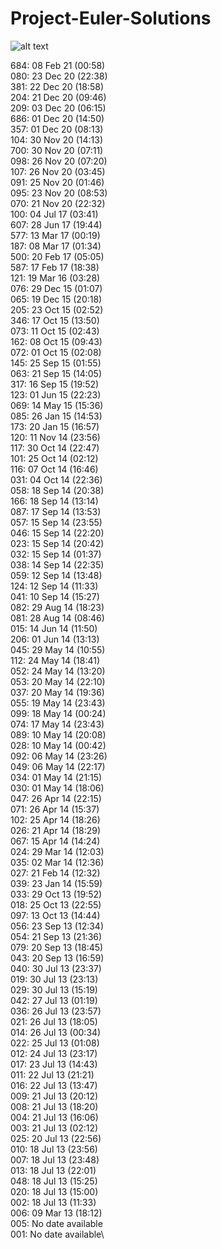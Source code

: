 # Project-Euler-Solutions
![alt text](https://projecteuler.net/profile/stevepapazis.png?)

684: 08 Feb 21 (00:58)\
080: 23 Dec 20 (22:38)\
381: 22 Dec 20 (18:58)\
204: 21 Dec 20 (09:46)\
209: 03 Dec 20 (06:15)\
686: 01 Dec 20 (14:50)\
357: 01 Dec 20 (08:13)\
104: 30 Nov 20 (14:13)\
700: 30 Nov 20 (07:11)\
098: 26 Nov 20 (07:20)\
107: 26 Nov 20 (03:45)\
091: 25 Nov 20 (01:46)\
095: 23 Nov 20 (08:53)\
070: 21 Nov 20 (22:32)\
100: 04 Jul 17 (03:41)\
607: 28 Jun 17 (19:44)\
577: 13 Mar 17 (00:19)\
187: 08 Mar 17 (01:34)\
500: 20 Feb 17 (05:05)\
587: 17 Feb 17 (18:38)\
121: 19 Mar 16 (03:28)\
076: 29 Dec 15 (01:07)\
065: 19 Dec 15 (20:18)\
205: 23 Oct 15 (02:52)\
346: 17 Oct 15 (13:50)\
073: 11 Oct 15 (02:43)\
162: 08 Oct 15 (09:43)\
072: 01 Oct 15 (02:08)\
145: 25 Sep 15 (01:55)\
063: 21 Sep 15 (14:05)\
317: 16 Sep 15 (19:52)\
123: 01 Jun 15 (22:23)\
069: 14 May 15 (15:36)\
085: 26 Jan 15 (14:53)\
173: 20 Jan 15 (16:57)\
120: 11 Nov 14 (23:56)\
117: 30 Oct 14 (22:47)\
101: 25 Oct 14 (02:12)\
116: 07 Oct 14 (16:46)\
031: 04 Oct 14 (22:36)\
058: 18 Sep 14 (20:38)\
166: 18 Sep 14 (13:14)\
087: 17 Sep 14 (13:53)\
057: 15 Sep 14 (23:55)\
046: 15 Sep 14 (22:20)\
023: 15 Sep 14 (20:42)\
032: 15 Sep 14 (01:37)\
038: 14 Sep 14 (22:35)\
059: 12 Sep 14 (13:48)\
124: 12 Sep 14 (11:33)\
041: 10 Sep 14 (15:27)\
082: 29 Aug 14 (18:23)\
081: 28 Aug 14 (08:46)\
015: 14 Jun 14 (11:50)\
206: 01 Jun 14 (13:13)\
045: 29 May 14 (10:55)\
112: 24 May 14 (18:41)\
052: 24 May 14 (13:20)\
053: 20 May 14 (22:10)\
037: 20 May 14 (19:36)\
055: 19 May 14 (23:43)\
099: 18 May 14 (00:24)\
074: 17 May 14 (23:43)\
089: 10 May 14 (20:08)\
028: 10 May 14 (00:42)\
092: 06 May 14 (23:26)\
049: 06 May 14 (22:17)\
034: 01 May 14 (21:15)\
030: 01 May 14 (18:06)\
047: 26 Apr 14 (22:15)\
071: 26 Apr 14 (15:37)\
102: 25 Apr 14 (18:26)\
026: 21 Apr 14 (18:29)\
067: 15 Apr 14 (14:24)\
024: 29 Mar 14 (12:03)\
035: 02 Mar 14 (12:36)\
027: 21 Feb 14 (12:32)\
039: 23 Jan 14 (15:59)\
033: 29 Oct 13 (19:52)\
018: 25 Oct 13 (22:55)\
097: 13 Oct 13 (14:44)\
056: 23 Sep 13 (12:34)\
054: 21 Sep 13 (21:36)\
079: 20 Sep 13 (18:45)\
043: 20 Sep 13 (16:59)\
040: 30 Jul 13 (23:37)\
019: 30 Jul 13 (23:13)\
029: 30 Jul 13 (15:19)\
042: 27 Jul 13 (01:19)\
036: 26 Jul 13 (23:57)\
021: 26 Jul 13 (18:05)\
014: 26 Jul 13 (00:34)\
022: 25 Jul 13 (01:08)\
012: 24 Jul 13 (23:17)\
017: 23 Jul 13 (14:43)\
011: 22 Jul 13 (21:21)\
016: 22 Jul 13 (13:47)\
009: 21 Jul 13 (20:12)\
008: 21 Jul 13 (18:20)\
004: 21 Jul 13 (16:06)\
003: 21 Jul 13 (02:12)\
025: 20 Jul 13 (22:56)\
010: 18 Jul 13 (23:56)\
007: 18 Jul 13 (23:48)\
013: 18 Jul 13 (22:01)\
048: 18 Jul 13 (15:25)\
020: 18 Jul 13 (15:00)\
002: 18 Jul 13 (11:33)\
006: 09 Mar 13 (18:12)\
005: No date available\
001: No date available\
